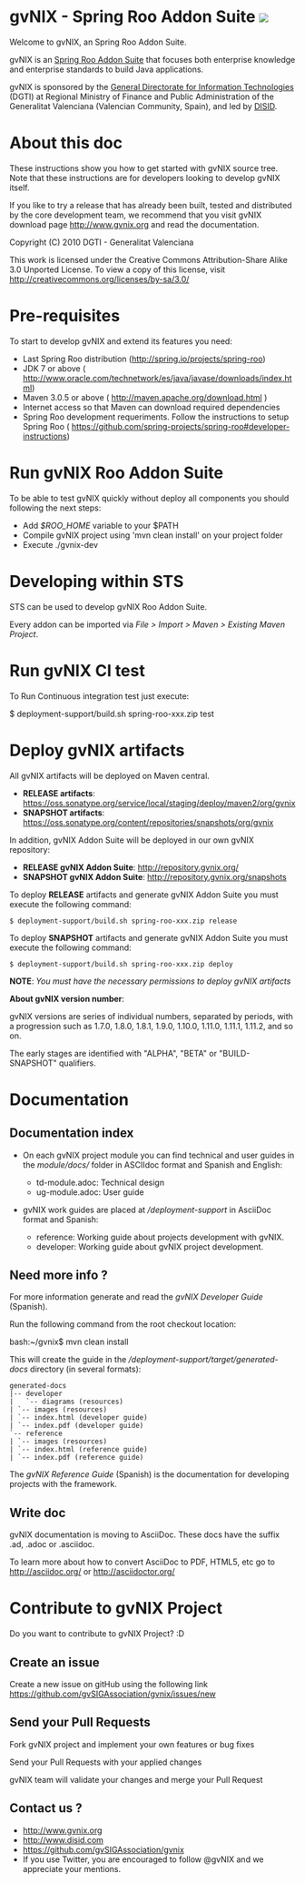 gvNIX - Spring Roo Addon Suite ![ ](http://jenkins.gvsig.net/buildStatus/icon?job=gvNIX-CI "Build status")
======================================

Welcome to gvNIX, an Spring Roo Addon Suite.

gvNIX is an <a href="http://docs.spring.io/spring-roo/docs/2.0.0.M1/reference/html/#roo-addon-suites" target="_blank">Spring Roo Addon Suite</a> that focuses both enterprise knowledge and enterprise standards to build Java applications.

gvNIX is sponsored by the <a href="http://www.dgti.gva.es/" target="_blank">General
Directorate for Information Technologies</a> (DGTI) at Regional Ministry of Finance
and Public Administration of the Generalitat Valenciana (Valencian Community, Spain),
and led by <a href="http://www.disid.com" target="_blank">DISID</a>.

About this doc
==============

These instructions show you how to get started with gvNIX source tree. Note
that these instructions are for developers looking to develop gvNIX itself.

If you like to try a release that has already been built, tested and
distributed by the core development team, we recommend that you visit gvNIX
download page http://www.gvnix.org and read the documentation.

Copyright (C) 2010 DGTI - Generalitat Valenciana

This work is licensed under the Creative Commons Attribution-Share Alike 3.0
Unported License. To view a copy of this license, visit
http://creativecommons.org/licenses/by-sa/3.0/

Pre-requisites
==============

To start to develop gvNIX and extend its features you need:

* Last Spring Roo distribution (http://spring.io/projects/spring-roo)
* JDK 7 or above ( http://www.oracle.com/technetwork/es/java/javase/downloads/index.html)
* Maven 3.0.5 or above ( http://maven.apache.org/download.html )
* Internet access so that Maven can download required dependencies
* Spring Roo development requeriments. Follow the instructions to setup Spring Roo ( https://github.com/spring-projects/spring-roo#developer-instructions)

Run gvNIX Roo Addon Suite
===========================

To be able to test gvNIX quickly without deploy all components you should following the next steps:

* Add _$ROO_HOME_ variable to your $PATH
* Compile gvNIX project using 'mvn clean install' on your project folder
* Execute ./gvnix-dev

Developing within STS
==========================

STS can be used to develop gvNIX Roo Addon Suite.

Every addon can be imported via *File > Import > Maven > Existing Maven Project*.

Run gvNIX CI test
=======================

To Run Continuous integration test just execute:

  $ deployment-support/build.sh spring-roo-xxx.zip test

Deploy gvNIX artifacts
=======================

All gvNIX artifacts will be deployed on Maven central.

* **RELEASE artifacts**: https://oss.sonatype.org/service/local/staging/deploy/maven2/org/gvnix
* **SNAPSHOT artifacts**: https://oss.sonatype.org/content/repositories/snapshots/org/gvnix

In addition, gvNIX Addon Suite will be deployed in our own gvNIX repository:

* **RELEASE gvNIX Addon Suite**: http://repository.gvnix.org/
* **SNAPSHOT gvNIX Addon Suite**: http://repository.gvnix.org/snapshots

To deploy **RELEASE** artifacts and generate gvNIX Addon Suite you must execute the following command:

	$ deployment-support/build.sh spring-roo-xxx.zip release

To deploy **SNAPSHOT** artifacts and generate gvNIX Addon Suite you must execute the following command:

	$ deployment-support/build.sh spring-roo-xxx.zip deploy

**NOTE**: _You must have the necessary permissions to deploy gvNIX artifacts_

**About gvNIX version number**:

gvNIX versions are series of individual numbers, separated by periods, with a progression such as 1.7.0, 1.8.0, 1.8.1, 1.9.0, 1.10.0, 1.11.0, 1.11.1, 1.11.2, and so on.

The early stages are identified with "ALPHA", "BETA" or "BUILD-SNAPSHOT"
qualifiers.

Documentation
=============

Documentation index
-------------------

* On each gvNIX project module you can find technical and user guides in
the *module/docs/* folder in ASCIIdoc format and Spanish and English:

  * td-module.adoc: Technical design
  * ug-module.adoc: User guide

* gvNIX work guides are placed at _/deployment-support_ in AsciiDoc format and Spanish:

  * reference: Working guide about projects development with gvNIX.
  * developer: Working guide about gvNIX project development.

Need more info ?
----------------

For more information generate and read the *gvNIX Developer Guide* (Spanish).

Run the following command from the root checkout location:

   bash:~/gvnix$  mvn clean install

This will create the guide in the _/deployment-support/target/generated-docs_ directory (in several formats):

    generated-docs
    |-- developer
    |	`-- diagrams (resources)
    | `-- images (resources)
    | `-- index.html (developer guide)
    | `-- index.pdf (developer guide)
    `-- reference
    | `-- images (resources)
    | `-- index.html (reference guide)
    | `-- index.pdf (reference guide)


The *gvNIX Reference Guide* (Spanish) is the documentation for developing
projects with the framework.


Write doc
---------

gvNIX documentation is moving to AsciiDoc. These docs have the suffix .ad,
.adoc or .asciidoc.

To learn more about how to convert AsciiDoc to PDF, HTML5,
etc go to http://asciidoc.org/ or http://asciidoctor.org/


Contribute to gvNIX Project
==============================

Do you want to contribute to gvNIX Project? :D

Create an issue
-----------------
Create a new issue on gitHub using the following link
https://github.com/gvSIGAssociation/gvnix/issues/new

Send your Pull Requests
------------------------

Fork gvNIX project and implement your own features or bug fixes

Send your Pull Requests with your applied changes

gvNIX team will validate your changes and merge your Pull Request


Contact us ?
------------

* http://www.gvnix.org
* http://www.disid.com
* https://github.com/gvSIGAssociation/gvnix
* If you use Twitter, you are encouraged to follow @gvNIX and we appreciate your mentions.



